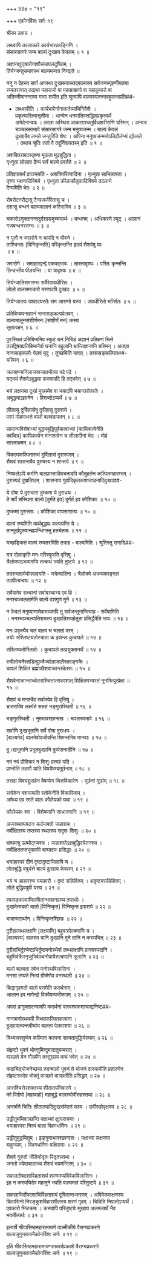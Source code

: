 +++
title = "१९"

+++
एकोनविंशः सर्गः १९  
  
श्रीरम उवाच ।  
  
लब्ध्वापि तरलाकारे कार्यभारतरङ्गिणि ।  
संसारसागरे जन्म बाल्यं दुःखाय केवलम् ॥ १ ॥  
  
अज्ञानक्षुत्तृषारोगाशौचचापलदूषितम् ।  
तिर्यग्जन्तुसमावस्थं बाल्यमप्यत्र निन्द्यते ॥  
  
ननु न देहस्य सर्वा अवस्था दुःखरूपास्तद्बाल्यस्य सर्वजनस्पृहणीयतया   
रम्यतरत्वात् तद्यथा महाराजो वा महाब्राह्मणो वा महाकुमारो वा   
अतिघ्नीमानन्दस्य गत्वा शयीत इति श्रुत्यापि बाल्यस्यानन्दबहुलत्वप्रति##-  
- लब्ध्वापीति । कार्यभारैर्नानाकर्तव्याभिनिवैशैः ।   
प्रकृत्यादित्वात्तृतीया । धान्येन धनवातिवत्तद्धितप्रकृत्यर्थे   
अभेदेनान्वयः । तरला अस्थिरा आकाराश्चतुर्विधशरीराणि यस्मिन् । अन्यत्र   
चञ्चलस्वभावे संसारसागरे जन्म मनुष्यजन्म । बाल्यं केवलं   
दुःखायैव लभते जन्तुरिति शेषः । अपिना मनुष्यजन्मनोऽतिदौर्लभ्यं द्योत्यते   
। तथाच श्रुतिः ततो वै तद्दुर्निष्प्रपतरम् इति ॥ १ ॥  
  
अशक्तिरापदस्तृष्णा मूकता मूढबुद्धिता ।  
गृध्नुता लोलता दैन्यं सर्वं बाल्ये प्रवर्तते ॥ २ ॥  
  
प्रतिज्ञातार्थं प्रपञ्चयति - अशक्तिरित्यादिना । गृध्नुता साभिलाषता ।   
तृष्णा भक्षणादिविषये । गृध्नुता क्रीडाकौतुकादिविषये तदलाभे   
दैन्यमिति भेदः ॥ २ ॥  
  
रोषरोदनरौद्रासु दैन्यजर्जरितासु च ।  
दशासु बन्धनं बाल्यमालानं करिणामिव ॥ ३ ॥  
  
चकारोऽनुक्तानन्तदुर्दशासमुच्चयार्थः । बन्धनम् । अधिकरणे ल्युट् । आलानं   
गजबन्धनस्तम्भः ॥ ३ ॥  
  
न मृतौ न जरारोगे न चापदि न यौवने ।  
ताश्चिन्ताः [विनिकृन्तति] परिकृन्तन्ति हृदयं शैशवेषु याः   
॥ ४ ॥  
  
जरारोगे । समाहारद्वन्द्वे एकवद्भावः । तास्तादृश्यः । परितः कृन्तन्ति   
छिन्दन्तीव पीडयन्ति । या यादृश्यः ॥ ४ ॥  
  
तिर्यग्जातिसमारम्भः सर्वैरेवावधीरितः ।  
लोलो बालसमाचारो मरणादपि दुःखदः ॥ ५ ॥  
  
तिर्यग्जातयः पश्वादयस्तैः सम आरम्भो यस्य । अवधीरितो भर्त्सितः ॥ ५ ॥  
  
प्रतिबिम्बघनाज्ञानं नानासङ्कल्पपेलवम् ।  
बाल्यमालूनसंशीर्णमनः [संशीर्णं मन] कस्य   
सुखावहम् ॥ ६ ॥  
  
पुरःस्थितं प्रतिबिम्बमिव स्फुटं घनं निबिडं अज्ञानं प्रतिक्षणं चित्ते   
तत्तद्विषयप्रतिबिम्बनैर्वा घनानि बहुलानि भ्रान्तिज्ञानानि यस्मिन् । अतएव   
नानासङ्कल्पैः पेलवं मृदु । तुच्छमिति यावत् । तत्तत्सङ्कल्पित##-  
यस्मिन् ॥ ६ ॥  
  
जलवह्न्यनिलाजस्रजातभीत्या पदे पदे ।  
यद्भयं शैशवेऽबुद्ध्या कस्यापदि हि तद्भवेत् ॥ ७ ॥  
  
भयं लक्षणया दुःखं मुख्यमेव वा भयादपि भयान्तरोत्पत्तेः ।   
अबुद्ध्याऽज्ञानेन । हिशब्दोऽप्यर्थे ॥ ७ ॥  
  
लीलासु दुर्विलासेषु दुरीहासु दुराशये ।  
परमं मोहमाधत्ते बालो बलवदापतन् ॥ ८ ॥  
  
सामान्यविशेषाभ्यां बुद्ध्यबुद्धिपूर्वकत्वाभ्यां [कायिकत्वेनेति   
क्वचिन्न] कायिकत्वेन मानसत्वेन च लीलादीनां भेदः । मोहं   
सारताभ्रमम् ॥ ८ ॥  
  
विकल्पकल्पितारम्भं दुर्विलासं दुरास्पदम् ।  
शैशवं शासनायैव पुरुषस्य न शान्तये ॥ ९ ॥  
  
निष्फलेऽपि कर्मणि बालप्रमत्तादिवचनादपि कौतुहलेन कल्पितमहारम्भम् ।   
दुरास्पदं दुष्प्रतिष्ठम् । शासनाय गुर्वादिकृतकशाताडनादिदुःखा##-  
  
ये दोषा ये दुराचारा दुष्क्रमा ये दुराधयः ।  
ते सर्वे संस्थिता बाल्ये [दुर्गते इव] दुर्गर्त इव कौशिकाः ॥ १० ॥  
  
दुष्क्रमा दुरुत्तराः । कौशिका वायसारात्यः ॥ १० ॥  
  
बाल्यं रम्यमिति व्यर्थबुद्धयः कल्पयन्ति ये ।  
तान्मूर्खपुरुषान्ब्रह्मन्धिगस्तु हतचेतसः ॥ ११ ॥  
  
यच्छङ्कितं बाल्यं रम्यतरमिति तत्राह - बाल्यमिति । श्रुतिस्तु रागादि##-  
  
यत्र दोलाकृति मनः परिस्फुरति वृत्तिषु ।  
त्रैलोक्याऽभव्यमप्पि तत्कथं भवति तुष्टये ॥ १२ ॥  
  
तदरम्यतामेवोपपादयति - यत्रेत्यादिना । त्रैलोक्ये अभव्यममङ्गलं   
तदपीत्यन्वयः ॥ १२ ॥  
  
सर्वेषामेव सत्त्वानां सर्वावस्थाभ्य एव हि ।  
मनश्चञ्चलतामेति बाल्ये दशगुणं मुने ॥ १३ ॥  
  
न केवलं मनुष्याणामेवाभव्यमपि तु सर्वजन्तूनामित्याह - सर्वेषामिति   
। मनश्चाञ्चल्यातिशयस्य दुःखातिशयहेतुता प्रसिद्धैवेति भावः ॥ १३ ॥  
  
मनः प्रकृत्यैव चलं बाल्यं च चलतां वरम् ।  
तयोः संश्लिष्ट्यतोस्त्राता क इवान्तः कुचापले ॥ १४ ॥  
  
संश्लिष्यतोर्मिलतोः । कुचापले तत्प्रयुक्तानर्थे ॥ १४ ॥  
  
स्त्रीलोचनैस्तडित्पुञ्जैर्ज्वालाजालैस्तरङ्गकैः ।  
चापलं शिक्षितं ब्रह्मञ्छैशवाक्रान्तचेतसः ॥ १५ ॥  
  
शैशवेनाक्रान्ताच्चेतसश्चित्तात्सकाशात् शिक्षितमभ्यस्तं नूनमित्युत्प्रेक्षा ॥   
१५ ॥  
  
शैशवं च मनश्चैव सर्वास्वेव हि वृत्तिषु ।  
भ्रातराविव लक्ष्येते सततं भङ्गुरास्थिती ॥ १६ ॥  
  
भङ्गुरस्थिती । नुमभावश्छान्दसः । चपलस्वभावे ॥ १६ ॥  
  
सर्वाणि दुःखभूतानि सर्वे दोषा दुराधयः ।  
[बाल्यमेव] बालमेवोपजीवन्ति श्रिमन्तमिव मानवाः ॥ १७ ॥  
  
दु।खभूतानि प्रभूतदुःखानि दुर्व्यसनादीनि ॥ १७ ॥  
  
नवं नवं प्रीतिकरं न शिशुः प्रत्यहं यदि ।  
प्राप्नोति तदसौ याति विषयैषम्यमूर्छनाम् ॥ १८ ॥  
  
तत्तदा विषयद्दुःसहेन वैषम्येण चित्तविकारेण । मूर्छनां मूर्छाम् ॥ १८ ॥  
  
स्तोकेन वशमायाति स्तोकेनैति विकारिताम् ।  
अमेध्य एव रमते बालः कौलेयको यथा ॥ १९ ॥  
  
कौलेयकः श्वा । विशेषणानि साधारणानि ॥ १९ ॥  
  
अजस्रबाष्पवदनः कर्दमाक्तो जडाशयः ।  
वर्षोक्षितस्य तप्तस्य स्थलस्य सदृशः शिशुः ॥ २० ॥  
  
बाष्पमश्रु ऊष्मोद्गमश्च । जडाशयोऽज्ञबुद्धिरचेतनश्च ।   
वर्षोक्षिततप्तभूमावपि बाष्पादयः प्रसिद्धाः ॥ २० ॥  
  
भयाहारपरं दीनं दृष्टादृष्टाभिलाषि च ।  
लोलबुद्धि वपुर्धत्ते बाल्यं दुःखाय केवलम् ॥ २१ ॥  
  
भयं च आहारश्च भयाहारौ । दृष्टं सन्निहितम् । अदृष्टमसन्निहितम् ।   
लोले बुद्धिवपुषी यस्य ॥ २१ ॥  
  
स्वसङ्कल्पाभिलषितान्भावानप्राप्य तप्तधीः ।  
दुःखमेत्यबलो बालो [विनिष्कृत] विनिष्कृत्त इवाशये ॥ २२ ॥  
  
भावान्पदार्थान् । विनिष्कृत्तश्छिन्नः ॥ २२ ॥  
  
दुरीहालब्धलक्षाणि [लक्ष्याणि] बहुवक्रोल्बणानि च ।  
[बाल्यस्य] बालस्य यानि दुःखानि मुने तानि न कस्यचित् ॥ २३ ॥  
  
दुरीहाभिर्दुश्चेष्टाभिर्दुष्टमनोरथैर्वा लब्धलक्षाणि प्राप्तास्पदानि ।   
बहुभिर्वक्रैरनृजुभिर्वञ्चनोपायैरुल्बणानि क्रूराणि ॥ २३ ॥  
  
बालो बलवता स्वेन मनोरथविलासिना ।  
मनसा तप्यते नित्यं ग्रीष्मेणेव वनस्थली ॥ २४ ॥  
  
विद्यागृहगतो बालो परामेति कदर्थनाम् ।  
आलान इव नागेन्द्रो विषवैषम्यभीषणाम् ॥ २५ ॥  
  
अपरां प्रागुक्तादन्यामपि कदर्थनां पारवश्यकशाघाद्यनिष्ट##-  
  
नानामनोरथमयी मिथ्याकल्पितकल्पना ।  
दुःखायात्यन्तदीर्घाय बालता पेलवाशया ॥ २६ ॥  
  
मिथ्यावस्तुष्वेव कल्पिता कल्पना सत्यताबुद्धिर्यस्याम् ॥ २६ ॥  
  
संहृष्टो भुवनं भोक्तुमिन्दुमादातुमम्बरात् ।  
वाञ्छते येन मौर्ख्येण तत्सुखाय कथं भवेत् ॥ २७ ॥  
  
कदाचिद्भोजनेच्छया रुदन्बालो भुवनं ते भोजनं दास्यामीति प्रतारणेन   
संहृष्टस्तदेव भोक्तुं वाञ्छते वाञ्छतीति प्रसिद्धम् ॥ २७ ॥  
  
अन्तश्चित्तेरशक्तस्य शीतातपनिवारणे ।  
को विशेषो [महाबाहो] महाबुद्धे बालस्योर्वीरुहस्तथा ॥ २८ ॥  
  
अन्तर्मनै चित्तिः शीतातपादिदुःखसंवेदनं यस्य । उर्वीरुहोवृक्षस्य ॥ २८ ॥  
  
उड्डीतुमभिवाञ्छन्ति पक्षाभ्यां क्षुत्परायणाः ।  
भयाहारपरा नित्यं बाला विहगधर्मिणः ॥ २९ ॥  
  
उड्डीतुमुड्डयितुम् । इङ्गुणाभावश्छान्दसः । पक्षाभ्यां लक्षणया   
बाहुभ्याम् । विहगधर्मिणः पक्षिसमाः ॥ २९ ॥  
  
शैशवे गुरुतो भीतिर्मातृतः पितृतस्तथा ।  
जनतो ज्येष्ठबालाच्च शैशवं भयमन्दिरम् ॥ ३० ॥  
  
सकलदोषदशाविहताशयं शरणमप्यविवेकविलासिनः ।  
इह न कस्यचिदेव महामुने भवति बाल्यमलं परितुष्टये ॥ ३१ ॥  
  
सकलाभिर्दोषदशाभिर्विहताशयं दूषितान्तःकरणम् । अविवेकलक्षणस्य   
विलासिनो निरङ्कुशविहारशीलस्य शरणं गृहम् । चिदिति निपातोऽप्यर्थे ।   
एवकारो भिन्नक्रमः । कस्यापि परितुष्टये सुखाय अलमत्यर्थे नैव   
भवतीत्यर्थः ॥ ३१ ॥  
  
इत्यार्षे श्रीवासिष्ठमहारामायणे वाल्मीकीये वैराग्यप्रकरणे   
बाल्यजुगुप्सानामैकोनविंशः सर्गः ॥ १९ ॥  
  
इति श्रीवासिष्ठमहारामायणतात्पर्यप्रकाशे वैराग्यप्रकरणे   
बाल्यजुगुप्सानामैकोनविंशः सर्गः ॥ १९ ॥  
  